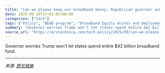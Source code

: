 ```yaml
---
title: "Can we please keep our broadband money, Republican governor asks Trump admin"
date: 2025-09-10T17:01:05+08:00
categories: ["tech"]
tags: ["Policy", "BEAD program", "Broadband Equity Access and Deployment program", "trump administration"]
summary: "Governor worries Trump won't let states spend entire $42 billion broadband fund."
source_url: "https://arstechnica.com/tech-policy/2025/09/can-we-please-keep-our-broadband-money-republican-governor-asks-trump-admin/"
---
```


Governor worries Trump won't let states spend entire $42 billion broadband fund.

---

*来源: [原文链接](https://arstechnica.com/tech-policy/2025/09/can-we-please-keep-our-broadband-money-republican-governor-asks-trump-admin/)*
